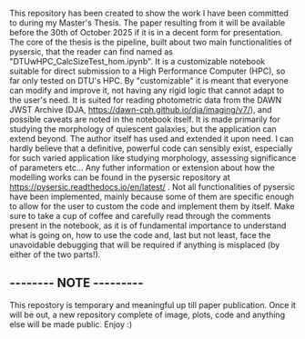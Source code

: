 This repository has been created to show the work I have been committed to during my Master's Thesis. The paper resulting from it will be available before the 30th of October 2025 if it is in a decent form for presentation.
The core of the thesis is the pipeline, built about two main functionalities of pysersic, that the reader can find named as "DTUwHPC_CalcSizeTest_hom.ipynb". It is a customizable notebook suitable for direct submission to a High Performance Computer (HPC), so far only tested on DTU's HPC.
By "customizable" it is meant that everyone can modify and improve it, not having any rigid logic that cannot adapt to the user's need. It is suited for reading photometric data from the DAWN JWST Archive (DJA, https://dawn-cph.github.io/dja/imaging/v7/), and possible caveats are noted in the notebook itself. It is made primarily for studying the morphology of quiescent galaxies, but the application can extend beyond. The author itself has used and extended it upon need.
I can hardly believe that a definitive, powerful code can sensibly exist, especially for such varied application like studying morphology, assessing significance of parameters etc... Any futher information or extension about how the modelling works can be found in the pysersic repository at https://pysersic.readthedocs.io/en/latest/ .
Not all functionalities of pysersic have been implemented, mainly because some of them are specific enough to allow for the user to custom the code and implement them by itself.
Make sure to take a cup of coffee and carefully read through the comments present in the notebook, as it is of fundamental importance to understand what is going on, how to use the code and, last but not least, face the unavoidable debugging that will be required if anything is misplaced (by either of the two parts!).
## -------- NOTE --------- ##
This repostory is temporary and meaningful up till paper publication. Once it will be out, a new repository complete of image, plots, code and anything else will be made public. Enjoy :) 
